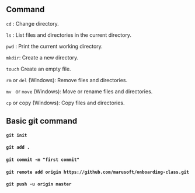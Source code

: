 ## Command 
`cd` : Change directory.

`ls`  : List files and directories in the current directory.

`pwd`  : Print the current working directory.

`mkdir`: Create a new directory.

`touch`  Create an empty file.

`rm` or `del` (Windows): Remove files and directories.

`mv ` or `move` (Windows): Move or rename files and directories.

`cp` or copy (Windows): Copy files and directories.

## Basic git command

#### `git init`
#### `git add .`
#### `git commit -m "first commit"`
#### `git remote add origin https://github.com/marusoft/onboarding-class.git`
#### `git push -u origin master`